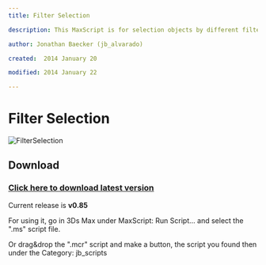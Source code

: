 ```yaml
---
title: Filter Selection

description: This MaxScript is for selection objects by different filter types

author: Jonathan Baecker (jb_alvarado)

created:  2014 January 20

modified: 2014 January 22

---
```


Filter Selection
=========

![FilterSelection](http://www.pixelcrusher.de/files/FilterSelection.png)



Download
--------

### [Click here to download latest version](https://github.com/jb-alvarado/FilterSelection/archive/master.zip)

Current release is **v0.85**

For using it, go in 3Ds Max under MaxScript: Run Script... and select the ".ms" script file. 

Or drag&drop the ".mcr" script and make a button, the script you found then under the Category: jb_scripts

